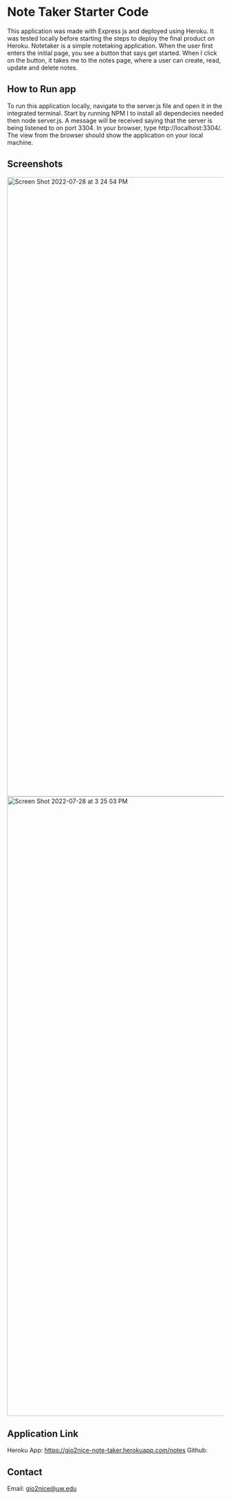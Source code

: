 # Note Taker Starter Code

This application was made with Express js and deployed using Heroku. It was tested locally before starting the steps to deploy the final product on Heroku. Notetaker is a simple notetaking application. When the user first enters the initial page, you see a button that says get started. When I click on the button, it takes me to the notes page, where a user can create, read, update and delete notes. 

## How to Run app

To run this application locally, navigate to the server.js file and open it in the integrated terminal. Start by running NPM I to install all dependecies needed then node server.js. A message will be received saying that the server is being listened to on port 3304. In your browser, type http://localhost:3304/. The view from the browser should show the application on your local machine. 

## Screenshots


<img width="1440" alt="Screen Shot 2022-07-28 at 3 24 54 PM" src="https://user-images.githubusercontent.com/106710271/181647542-1673acd2-296e-4df5-b231-657483c6cc39.png">

<img width="1440" alt="Screen Shot 2022-07-28 at 3 25 03 PM" src="https://user-images.githubusercontent.com/106710271/181647753-6828b0f2-77c4-42a3-a1ff-b8edfe549e31.png">


## Application Link

Heroku App: https://gio2nice-note-taker.herokuapp.com/notes
Github: 


## Contact

Email: gio2nice@uw.edu
